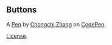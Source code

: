 Buttons
-------


A [Pen](https://codepen.io/chongchizhang/pen/MeaQYw) by [Chongchi Zhang](http://codepen.io/chongchizhang) on [CodePen](http://codepen.io/).

[License](https://codepen.io/chongchizhang/pen/MeaQYw/license).